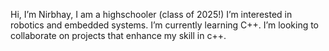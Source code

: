 Hi, I’m Nirbhay, I am a highschooler (class of 2025!)
I’m interested in robotics and embedded systems.
I’m currently learning C++.
I’m looking to collaborate on projects that enhance my skill in c++.

<!---
R2D2-STACK/R2D2-STACK is a ✨ special ✨ repository because its `README.md` (this file) appears on your GitHub profile.
You can click the Preview link to take a look at your changes.
--->
